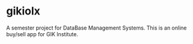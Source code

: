 # gikiolx
A semester project for DataBase Management Systems. This is an online buy/sell app for GIK Institute.
